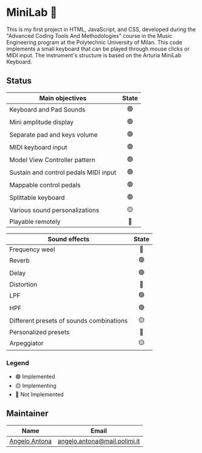 # MiniLab 🎹

This is my first project in HTML, JavaScript, and CSS, developed during the "Advanced Coding Tools And Methodologies" course in the Music Engineering program at the Polytechnic University of Milan. 
This code implements a small keyboard that can be played through mouse clicks or MIDI input. The instrument's structure is based on the Arturia MiniLab Keyboard.

## Status
| Main objectives                           | State           |
| ----------------------------------------- |:---------------:|
| Keyboard and Pad Sounds                   | :green_circle:  |
| Mini amplitude display                    | :green_circle:  |
| Separate pad and keys volume              | :green_circle:  |
| MIDI keyboard input                       | :green_circle:  |
| Model View Controller pattern             | :green_circle:  |
| Sustain and control pedals MIDI input     | :green_circle:  |
| Mappable control pedals                   | :green_circle:  |
| Splittable keyboard                       | :green_circle:  |
| Various sound personalizations            | :yellow_circle: |
| Playable remotely                         | :red_circle:    |

| Sound effects                             | State           |
| ----------------------------------------- |:---------------:|
| Frequency weel                            | :red_circle:    |
| Reverb                                    | :green_circle:  |
| Delay                                     | :green_circle:  |
| Distortion                                | :red_circle:    |
| LPF                                       | :green_circle:  |
| HPF                                       | :green_circle:  |
| Different presets of sounds combinations  | :yellow_circle: |
| Personalized presets                      | :red_circle:    |
| Arpeggiator                               | :yellow_circle: |

### Legend
- :green_circle: Implemented
- :yellow_circle: Implementing
- :red_circle: Not Implemented


## Maintainer
| Name                                                  | Email                         |
| ----------------------------------------------------- |:-----------------------------:|
| [Angelo Antona](https://github.com/AngeloAntona)      | angelo.antona@mail.polimi.it  | 
